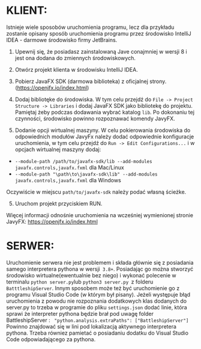 # KLIENT:

Istnieje wiele sposobów uruchomienia programu, lecz dla przykładu zostanie opisany sposób uruchomienia programu przez środowisko IntelliJ IDEA - darmowe środowisko firmy JetBrains. 

1. Upewnij się, że posiadasz zainstalowaną Jave conajmniej w wersji 8 i jest ona dodana do zmiennych środowiskowych. 

2. Otwórz projekt klienta w środowisku IntelliJ IDEA. 

3. Pobierz JavaFX SDK (darmowa biblioteka) z oficjalnej strony. (https://openjfx.io/index.html) 

3. Dodaj bibliotęke do środowiska. W tym celu przejdź do ```File -> Project Structure -> Libraries``` i dodaj JavaFX SDK jako bibliotekę do projektu. Pamiętaj żeby podczas dodawania wybrać katalog ``` lib ```. Po dokonaniu tej czynności, środowisko powinno rozpoznawać komendy JavyFX. 

4. Dodanie opcji wirtualnej maszyny. W celu pokierowania środowiska do odpowiednich modułów JavyFx należy dodać odpowiednie konfiguracje uruchomienia, w tym celu przejdź do ```Run -> Edit Configurations...``` i w opcjach wirtualnej maszyny dodaj:
- ```--module-path /path/to/javafx-sdk/lib --add-modules javafx.controls,javafx.fxml``` dla Mac/Linux
- ```--module-path "\path\to\javafx-sdk\lib" --add-modules javafx.controls,javafx.fxml``` dla Windows

Oczywiście w miejscu ```path/to/javafx-sdk``` należy podać własną ścieżke. 

5. Uruchom projekt przyciskiem RUN.

Więcej informacji odnośnie uruchomienia na wcześniej wymienionej stronie JavyFX: https://openjfx.io/index.html

# SERWER:

Uruchomienie serwera nie jest problemem i składa głównie się z posiadania samego interpretera pythona w wersji``` 3.8+```. Posiadając go można stworzyć środowisko wirtualne(ewentualnie bez niego) i wykonać polecenie w terminalu ``` python server.py ```lub ```python3 server.py ```z folderu ```BatttleshipServer```. Innym sposobem może też być uruchomienie go z programu Visual Studio Code (w którym był pisany). Jeżeli występuje błąd uruchomienia z powodu nie rozpoznania dodatkowych klas dodanych do server.py to trzeba w programie do pliku ```settings.json``` dodać linie, która sprawi że interpreter pythona będzie brał pod uwagę folder BattleshipServer : 
``` "python.analysis.extraPaths": ["BattleshipServer"]```
Powinno znajdować się w lini  pod lokalizacją aktywnego interpretera pythona. Trzeba równiez pamietać o posiadaniu dodatku do Visual Studio Code odpowiadającego za pythona.
